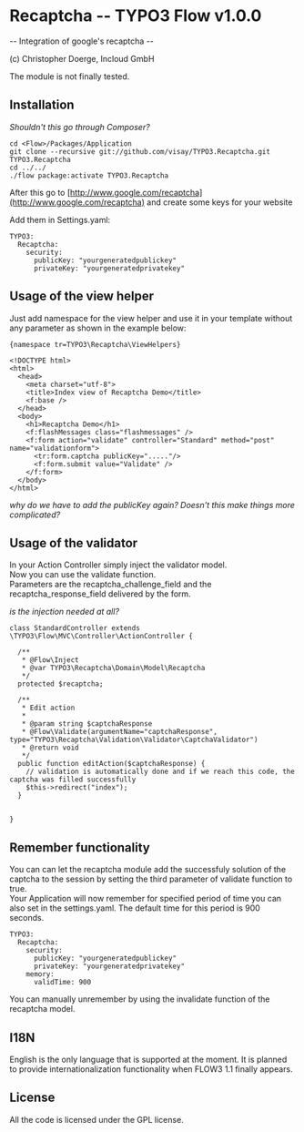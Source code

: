 Recaptcha -- TYPO3 Flow v1.0.0
==============================================
-- Integration of google's recaptcha --

(c) Christopher Doerge, Incloud GmbH  
  
The module is not finally tested.

Installation
------------

*Shouldn't this go through Composer?*

```
cd <Flow>/Packages/Application
git clone --recursive git://github.com/visay/TYPO3.Recaptcha.git TYPO3.Recaptcha
cd ../../
./flow package:activate TYPO3.Recaptcha
```

After this go to [http://www.google.com/recaptcha](http://www.google.com/recaptcha) and create some keys for your website

Add them in Settings.yaml:

```
TYPO3:
  Recaptcha:
    security:
      publicKey: "yourgeneratedpublickey"
      privateKey: "yourgeneratedprivatekey"
```

Usage of the view helper
------------------------

Just add namespace for the view helper and use it in your template without any parameter as shown in the example below:

```
{namespace tr=TYPO3\Recaptcha\ViewHelpers}

<!DOCTYPE html>
<html>
  <head>
    <meta charset="utf-8">
    <title>Index view of Recaptcha Demo</title> 
    <f:base />
  </head>
  <body>
    <h1>Recaptcha Demo</h1>
    <f:flashMessages class="flashmessages" />
    <f:form action="validate" controller="Standard" method="post" name="validationform">
      <tr:form.captcha publicKey="....."/>
      <f:form.submit value="Validate" />
    </f:form>
  </body>
</html>
```

*why do we have to add the publicKey again? Doesn't this make things more complicated?*

Usage of the validator
----------------------

In your Action Controller simply inject the validator model.  
Now you can use the validate function.  
Parameters are the recaptcha_challenge_field and the recaptcha_response_field delivered by the form.

*is the injection needed at all?*

```
class StandardController extends \TYPO3\Flow\MVC\Controller\ActionController {

  /**
   * @Flow\Inject
   * @var TYPO3\Recaptcha\Domain\Model\Recaptcha
   */
  protected $recaptcha;

  /**
   * Edit action
   *
   * @param string $captchaResponse
   * @Flow\Validate(argumentName="captchaResponse", type="TYPO3\Recaptcha\Validation\Validator\CaptchaValidator")
   * @return void
   */
  public function editAction($captchaResponse) {
    // validation is automatically done and if we reach this code, the captcha was filled successfully
    $this->redirect("index");
  }


}
```

Remember functionality
----------------------

You can can let the recaptcha module add the successfuly solution of the captcha to the session by setting the third parameter of validate function to true.  
Your Application will now remember for specified period of time you can also set in the settings.yaml. The default time for this period is 900 seconds.

```
TYPO3:
  Recaptcha:
    security:
      publicKey: "yourgeneratedpublickey"
      privateKey: "yourgeneratedprivatekey"
    memory:
      validTime: 900
```

You can manually unremember by using the invalidate function of the recaptcha model.

I18N
----

English is the only language that is supported at the moment. It is planned to provide internationalization functionality when FLOW3 1.1 finally appears.

License
-------

All the code is licensed under the GPL license.